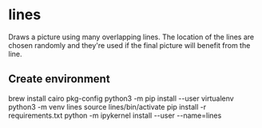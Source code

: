 # lines

Draws a picture using many overlapping lines. The location of the lines are chosen randomly
and they're used if the final picture will benefit from the line.

## Create environment

brew install cairo pkg-config
python3 -m pip install --user virtualenv
python3 -m venv lines
source lines/bin/activate
pip install -r requirements.txt
python -m ipykernel install --user --name=lines